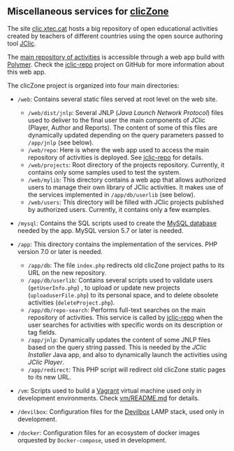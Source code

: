 ## Miscellaneous services for [clicZone](https://clic.xtec.cat)

The site [clic.xtec.cat](http://clic.xtec.cat) hosts a big repository of open educational activities created by teachers of different countries using the open source authoring tool [JClic](https://projectestac.github.io/jclic).

The [main repository of activities](https://clic.xtec.cat/repo) is accessible through a web app build with [Polymer](https://www.polymer-project.org/). Check the [jclic-repo](https://github.com/projectestac/jclic-repo) project on GitHub for more information about this web app.

The clicZone project is organized into four main directories:

- `/web`: Contains several static files served at root level on the web site.

  - `/web/dist/jnlp`: Several JNLP (_Java Launch Network Protocol_) files used to deliver to the final user the main components of JClic (Player, Author and Reports). The content of some of this files are dynamically updated depending on the query parameters passed to `/app/jnlp` (see below).
  - `/web/repo`: Here is where the web app used to access the main repository of activities is deployed. See [jclic-repo](https://github.com/projectestac/jclic-repo) for details.
  - `/web/projects`: Root directory of the projects repository. Currently, it contains only some samples used to test the system.
  - `/web/mylib`: This directory contains a web app that allows authorized users to manage their own library of JClic activities. It makes use of the services implemented in `/app/db/userlib` (see below).
  - `/web/users`: This directory will be filled with JClic projects published by authorized users. Currently, it contains only a few examples.

- `/mysql`: Contains the SQL scripts used to create the [MySQL database](https://dev.mysql.com/) needed by the app. MySQL version 5.7 or later is needed.

- `/app`: This directory contains the implementation of the services. PHP version 7.0 or later is needed.

  - `/app/db`: The file `index.php` redirects old clicZone project paths to its URL on the new repository.
  - `/app/db/userlib`: Contains several scripts used to validate users (`getUserInfo.php`) , to upload or update new projects (`uploaduserFile.php`) to its personal space, and to delete obsolete activities (`deleteProject.php`).
  - `/app/db/repo-search`: Performs full-text searches on the main repository of activities. This service is called by [jclic-repo](https://github.com/projectestac/jclic-repo) when the user searches for activities with specific words on its description or tag fields.
  - `/app/jnlp`: Dynamically updates the content of some JNLP files based on the query string passed. This is needed by the _JClic Installer_ Java app, and also to dynamically launch the activities using _JClic Player_.
  - `/app/redirect`: This PHP script will redirect old clicZone static pages to its new URL.

- `/vm`: Scripts used to build a [Vagrant](https://www.vagrantup.com/) virtual machine used only in development environments. Check [vm/README.md](https://github.com/projectestac/zonaclic/blob/master/vm/README.md) for details.

- `/devilbox`: Configuration files for the [Devilbox](http://devilbox.org/) LAMP stack, used only in development.

- `/docker`: Configuration files for an ecosystem of docker images orquested by `Docker-compose`, used in development.
